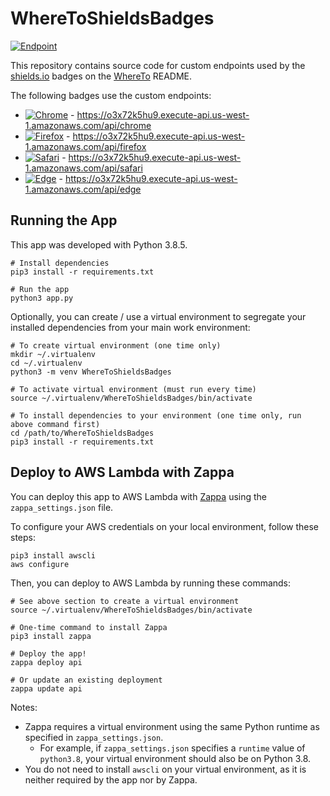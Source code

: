 # WhereToShieldsBadges
[![Endpoint](https://img.shields.io/website?down_message=offline&label=endpoint&up_message=online&url=https%3A%2F%2Fo3x72k5hu9.execute-api.us-west-1.amazonaws.com%2Fapi)](https://o3x72k5hu9.execute-api.us-west-1.amazonaws.com/api)

This repository contains source code for custom endpoints used by the [shields.io](https://shields.io/) badges on the [WhereTo](https://github.com/park-junha/WhereTo) README.

The following badges use the custom endpoints:

- [![Chrome](https://img.shields.io/endpoint?url=https%3A%2F%2Fo3x72k5hu9.execute-api.us-west-1.amazonaws.com%2Fapi%2Fchrome)](https://o3x72k5hu9.execute-api.us-west-1.amazonaws.com/api/chrome) - https://o3x72k5hu9.execute-api.us-west-1.amazonaws.com/api/chrome
- [![Firefox](https://img.shields.io/endpoint?url=https%3A%2F%2Fo3x72k5hu9.execute-api.us-west-1.amazonaws.com%2Fapi%2Ffirefox)](https://o3x72k5hu9.execute-api.us-west-1.amazonaws.com/api/firefox) - https://o3x72k5hu9.execute-api.us-west-1.amazonaws.com/api/firefox
- [![Safari](https://img.shields.io/endpoint?url=https%3A%2F%2Fo3x72k5hu9.execute-api.us-west-1.amazonaws.com%2Fapi%2Fsafari)](https://o3x72k5hu9.execute-api.us-west-1.amazonaws.com/api/safari) - https://o3x72k5hu9.execute-api.us-west-1.amazonaws.com/api/safari
- [![Edge](https://img.shields.io/endpoint?url=https%3A%2F%2Fo3x72k5hu9.execute-api.us-west-1.amazonaws.com%2Fapi%2Fedge)](https://o3x72k5hu9.execute-api.us-west-1.amazonaws.com/api/edge) - https://o3x72k5hu9.execute-api.us-west-1.amazonaws.com/api/edge

## Running the App

This app was developed with Python 3.8.5.

```
# Install dependencies
pip3 install -r requirements.txt

# Run the app
python3 app.py
```

Optionally, you can create / use a virtual environment to segregate your installed dependencies from your main work environment:

```
# To create virtual environment (one time only)
mkdir ~/.virtualenv
cd ~/.virtualenv
python3 -m venv WhereToShieldsBadges

# To activate virtual environment (must run every time)
source ~/.virtualenv/WhereToShieldsBadges/bin/activate

# To install dependencies to your environment (one time only, run above command first)
cd /path/to/WhereToShieldsBadges
pip3 install -r requirements.txt
```

## Deploy to AWS Lambda with Zappa

You can deploy this app to AWS Lambda with [Zappa](https://github.com/Miserlou/Zappa) using the `zappa_settings.json` file.

To configure your AWS credentials on your local environment, follow these steps:

```
pip3 install awscli
aws configure
```

Then, you can deploy to AWS Lambda by running these commands:

```
# See above section to create a virtual environment
source ~/.virtualenv/WhereToShieldsBadges/bin/activate

# One-time command to install Zappa
pip3 install zappa

# Deploy the app!
zappa deploy api

# Or update an existing deployment
zappa update api
```

Notes:
- Zappa requires a virtual environment using the same Python runtime as specified in `zappa_settings.json`.
  - For example, if `zappa_settings.json` specifies a `runtime` value of `python3.8`, your virtual environment should also be on Python 3.8.
- You do not need to install `awscli` on your virtual environment, as it is neither required by the app nor by Zappa.

